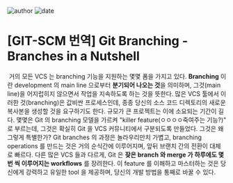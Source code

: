 
![author](https://img.shields.io/badge/author-daesungRa-lightgray.svg?style=flat-square)
![date](https://img.shields.io/badge/date-190624-lightgray.svg?style=flat-square)

# [GIT-SCM 번역] Git Branching - Branches in a Nutshell

&nbsp;거의 모든 VCS 는 branching 기능을 지원하는 몇몇 폼을 가지고 있다.
**Branching** 이란 development 의 main line 으로부터 **분기되어 나오는 것**을 의미하며,
그것(main line)을 어지럽히지 않으면서 작업을 지속하도록 하는 것을 뜻한다.
많은 VCS 툴에서 이러한 것(branching)은 값비싼 프로세스인데, 종종 당신의 소스 코드 디렉토리의 새로운 복사본을 생성할 것을 요구하기도 한다. 규모가 큰 프로젝트는 이에 소요되는 기간이 길다.
몇몇은 Git 의 branching 모델을 가르켜 "killer feature(ㅇㅇㅇㅇ죽여주는 기능?)" 로 부르는데, 그것은 확실히 Git 을 VCS 커뮤니티에서 구분되도록 만들었다.
그것은 왜 그렇게 특별한가?
Git branches 의 과정은 놀라우리만치 가볍고, branching operations 를 만드는 것은 거의 순식간에 이루어지며, 앞뒤 브랜치 간의 전환이 대체로 빠르다.
다른 많은 VCS 들과 다르게, Git 은 **잦은 branch 와 merge 가 하루에도 몇번 씩 이루어지는 workflows** 를 장려한다.
이 feature 를 이해하고 마스터하는 것은 당신에게 강력하고 유일한 tool 을 제공하며, 당신의 개발 방법을 통째로 바꿀 수 있다.

